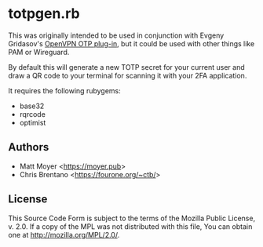 # totpgen.rb

This was originally intended to be used in conjunction with Evgeny Gridasov's [OpenVPN OTP plug-in](https://github.com/evgeny-gridasov/openvpn-otp), but it could be used with other things like PAM or Wireguard.

By default this will generate a new TOTP secret for your current user and draw a QR code to your terminal for scanning it with your 2FA application.

It requires the following rubygems:
- base32
- rqrcode
- optimist

## Authors
- Matt Moyer <<https://moyer.pub>>
- Chris Brentano <<https://fourone.org/~ctb/>>

## License
This Source Code Form is subject to the terms of the Mozilla Public
License, v. 2.0. If a copy of the MPL was not distributed with this
file, You can obtain one at http://mozilla.org/MPL/2.0/.
